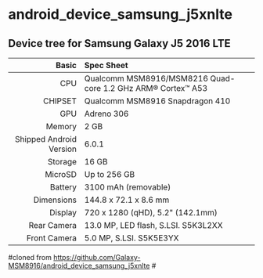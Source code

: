 # android_device_samsung_j5xnlte

## Device tree for Samsung Galaxy J5 2016 LTE

Basic   | Spec Sheet
-------:|:-------------------------
CPU     | Qualcomm MSM8916/MSM8216 Quad-core 1.2 GHz ARM® Cortex™ A53
CHIPSET | Qualcomm MSM8916 Snapdragon 410
GPU     | Adreno 306
Memory  | 2 GB
Shipped Android Version | 6.0.1
Storage | 16 GB
MicroSD | Up to 256 GB
Battery | 3100 mAh (removable)
Dimensions | 144.8 x 72.1 x 8.6 mm
Display | 720 x 1280 (qHD), 5.2" (142.1mm)
Rear Camera  | 13.0 MP, LED flash, S.LSI. S5K3L2XX
Front Camera | 5.0 MP, S.LSI. S5K5E3YX
 
#cloned from https://github.com/Galaxy-MSM8916/android_device_samsung_j5xnlte #
